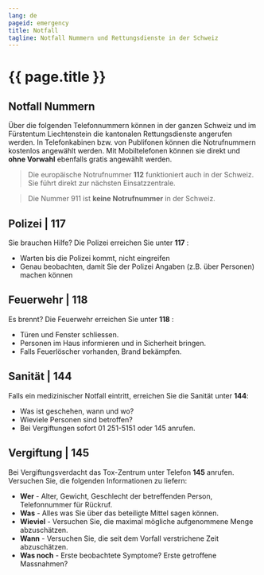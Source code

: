 ```yaml
---
lang: de
pageid: emergency
title: Notfall
tagline: Notfall Nummern und Rettungsdienste in der Schweiz
---
```

# {{ page.title }}

## Notfall Nummern
Über die folgenden Telefonnummern können in der ganzen Schweiz und im Fürstentum Liechtenstein die kantonalen Rettungsdienste angerufen werden.‌‌ 
In Telefonkabinen bzw. von Publifonen können die Notrufnummern kostenlos angewählt werden. 
Mit Mobiltelefonen können sie direkt und **ohne Vorwahl** ebenfalls gratis angewählt werden. 

> Die europäische Notrufnummer **112**  funktioniert auch in der Schweiz. Sie führt direkt zur nächsten Einsatzzentrale.

> Die Nummer 911 ist **keine Notrufnummer** in der Schweiz.

## Polizei | 117
Sie brauchen Hilfe? Die Polizei erreichen Sie unter **117** :
- Warten bis die Polizei kommt, nicht eingreifen
- Genau beobachten, damit Sie der Polizei Angaben (z.B. über Personen) machen können

## Feuerwehr | 118
Es brennt? Die Feuerwehr erreichen Sie unter **118** :
- Türen und Fenster schliessen.
- Personen im Haus informieren und in Sicherheit bringen.
- Falls Feuerlöscher vorhanden, Brand bekämpfen.

## Sanität | 144
Falls ein medizinischer Notfall eintritt, erreichen Sie die Sanität unter **144**:
- Was ist geschehen, wann und wo?
- Wieviele Personen sind betroffen?
- Bei Vergiftungen sofort 01 251-5151 oder 145 anrufen.

## Vergiftung | 145
Bei Vergiftungsverdacht das Tox-Zentrum unter Telefon **145** anrufen. Versuchen Sie, die folgenden Informationen zu liefern:
- **Wer** - Alter, Gewicht, Geschlecht der betreffenden Person, Telefonnummer für Rückruf.
- **Was** - Alles was Sie über das beteiligte Mittel sagen können.
- **Wieviel** - Versuchen Sie, die maximal mögliche aufgenommene Menge abzuschätzen.
- **Wann** - Versuchen Sie, die seit dem Vorfall verstrichene Zeit abzuschätzen.
- **Was noch** - Erste beobachtete Symptome? Erste getroffene Massnahmen?